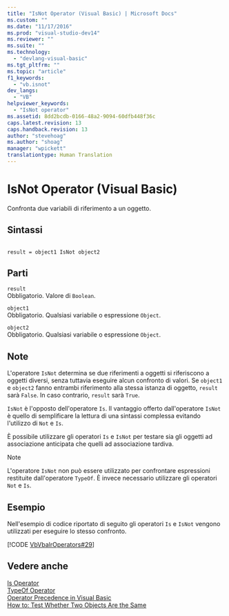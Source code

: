 ```yaml
---
title: "IsNot Operator (Visual Basic) | Microsoft Docs"
ms.custom: ""
ms.date: "11/17/2016"
ms.prod: "visual-studio-dev14"
ms.reviewer: ""
ms.suite: ""
ms.technology: 
  - "devlang-visual-basic"
ms.tgt_pltfrm: ""
ms.topic: "article"
f1_keywords: 
  - "vb.isnot"
dev_langs: 
  - "VB"
helpviewer_keywords: 
  - "IsNot operator"
ms.assetid: 8dd2bcdb-0166-48a2-9094-60dfb448f36c
caps.latest.revision: 13
caps.handback.revision: 13
author: "stevehoag"
ms.author: "shoag"
manager: "wpickett"
translationtype: Human Translation
---
```

# IsNot Operator (Visual Basic)
Confronta due variabili di riferimento a un oggetto.  
  
## Sintassi  
  
```  
  
result = object1 IsNot object2  
```  
  
## Parti  
 `result`  
 Obbligatorio.  Valore di `Boolean`.  
  
 `object1`  
 Obbligatorio.  Qualsiasi variabile o espressione `Object`.  
  
 `object2`  
 Obbligatorio.  Qualsiasi variabile o espressione `Object`.  
  
## Note  
 L'operatore `IsNot` determina se due riferimenti a oggetti si riferiscono a oggetti diversi,  senza tuttavia eseguire alcun confronto di valori.  Se `object1` e `object2` fanno entrambi riferimento alla stessa istanza di oggetto, `result` sarà `False`. In caso contrario, `result` sarà `True`.  
  
 `IsNot` è l'opposto dell'operatore `Is`.  Il vantaggio offerto dall'operatore `IsNot` è quello di semplificare la lettura di una sintassi complessa evitando l'utilizzo di `Not` e `Is`.  
  
 È possibile utilizzare gli operatori `Is` e `IsNot` per testare sia gli oggetti ad associazione anticipata che quelli ad associazione tardiva.  
  
> [!NOTE]
>  L'operatore `IsNot` non può essere utilizzato per confrontare espressioni restituite dall'operatore `TypeOf`.  È invece necessario utilizzare gli operatori `Not` e `Is`.  
  
## Esempio  
 Nell'esempio di codice riportato di seguito gli operatori `Is` e `IsNot` vengono utilizzati per eseguire lo stesso confronto.  
  
 [!CODE [VbVbalrOperators#29](../CodeSnippet/VS_Snippets_VBCSharp/VbVbalrOperators#29)]  
  
## Vedere anche  
 [Is Operator](../../../visual-basic/language-reference/operators/is-operator.md)   
 [TypeOf Operator](../../../visual-basic/language-reference/operators/typeof-operator.md)   
 [Operator Precedence in Visual Basic](../../../visual-basic/language-reference/operators/operator-precedence.md)   
 [How to: Test Whether Two Objects Are the Same](../../../visual-basic/programming-guide/language-features/operators-and-expressions/how-to-test-whether-two-objects-are-the-same.md)
